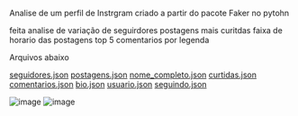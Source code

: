 Analise de um perfil de Instrgram criado a partir do pacote Faker no pytohn

feita analise de variação de seguirdores 
postagens mais curitdas
faixa de horario das postagens 
top 5 comentarios  por legenda



Arquivos abaixo


[seguidores.json](https://github.com/user-attachments/files/20230408/seguidores.json)
[postagens.json](https://github.com/user-attachments/files/20230407/postagens.json)
[nome_completo.json](https://github.com/user-attachments/files/20230406/nome_completo.json)
[curtidas.json](https://github.com/user-attachments/files/20230401/curtidas.json)
[comentarios.json](https://github.com/user-attachments/files/20230400/comentarios.json)
[bio.json](https://github.com/user-attachments/files/20230399/bio.json)
[usuario.json](https://github.com/user-attachments/files/20230398/usuario.json)
[seguindo.json](https://github.com/user-attachments/files/20230397/seguindo.json)


  
![image](https://github.com/user-attachments/assets/7b49bb6a-e8ff-4f5f-9e3c-2aaf2706d75e)
![image](https://github.com/user-attachments/assets/de659c7b-655e-491d-8229-35b5992274e5)

